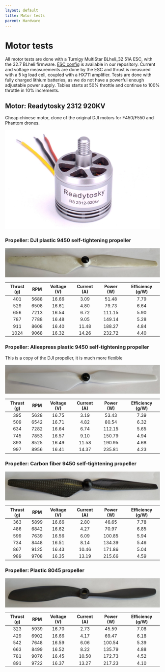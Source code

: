 ```yaml
---
layout: default
title: Motor tests
parent: Hardware
---
```


# Motor tests
All motor tests are done with a Turnigy MultiStar BLheli_32 51A ESC, with the 32.7 BLheli firmware. [ESC config](https://github.com/ctu-mrs/uav_core/blob/master/miscellaneous/blheli32_esc_config/T650/T650_M1.ini) is available in our repository. 
Current and voltage measurements are done by the ESC and thrust is measured with a 5 kg load cell, coupled with a HX711 amplifier.
Tests are done with fully charged lithium batteries, as we do not have a powerful enough adjustable power supply.
Tables starts at 50% throttle and continue to 100% throttle in 10% increments.


## Motor: Readytosky 2312 920KV
Cheap chinese motor, clone of the original DJI motors for F450/F550 and Phantom drones.

[![](fig/motor_tests/2312_920KV_readytosky.jpg "Readytosky 2312 920KV motor")](fig/motor_tests/2312_920KV_readytosky.jpg)

### Propeller: DJI plastic 9450 self-tightening propeller

[![](fig/motor_tests/9450DJI.jpg "DJI 9450 propeller")](fig/motor_tests/9450DJI.jpg)

| Thrust (g) | RPM   | Voltage (V) | Current (A) | Power (W) | Efficiency (g/W) |
| :---:      | :---: | :---:       | :---:       | :---:     | :---:            |
| 401        | 5688  | 16.66       | 3.09        | 51.48     | 7.79             |
| 529        | 6508  | 16.61       | 4.80        | 79.73     | 6.64             |
| 656        | 7213  | 16.54       | 6.72        | 111.15    | 5.90             |
| 787        | 7788  | 16.48       | 9.05        | 149.14    | 5.28             |
| 911        | 8608  | 16.40       | 11.48       | 188.27    | 4.84             |
| 1024       | 9068  | 16.32       | 14.26       | 232.72    | 4.40             |

### Propeller: Aliexpress plastic 9450 self-tightening propeller
This is a copy of the DJI propeller, it is much more flexible

[![](fig/motor_tests/9450Fake.jpg "Copy of a DJI 9450 propeller")](fig/motor_tests/9450Fake.jpg)

| Thrust (g) | RPM   | Voltage (V) | Current (A) | Power (W) | Efficiency (g/W) |
| :---:      | :---: | :---:       | :---:       | :---:     | :---:            |
| 395        | 5628  | 16.75       | 3.19        | 53.43     | 7.39             |
| 509        | 6542  | 16.71       | 4.82        | 80.54     | 6.32             |
| 634        | 7282  | 16.64       | 6.74        | 112.15    | 5.65             |
| 745        | 7853  | 16.57       | 9.10        | 150.79    | 4.94             |
| 893        | 8525  | 16.49       | 11.58       | 190.95    | 4.68             |
| 997        | 8956  | 16.41       | 14.37       | 235.81    | 4.23             |

### Propeller: Carbon fiber 9450 self-tightening propeller

[![](fig/motor_tests/9450CF.jpg "Carbon fiber 9450 propeller")](fig/motor_tests/9450CF.jpg)

| Thrust (g) | RPM   | Voltage (V) | Current (A) | Power (W) | Efficiency (g/W) |
| :---:      | :---: | :---:       | :---:       | :---:     | :---:            |
| 363        | 5899  | 16.66       | 2.80        | 46.65     | 7.78             |
| 486        | 6842  | 16.62       | 4.27        | 70.97     | 6.85             |
| 599        | 7639  | 16.56       | 6.09        | 100.85    | 5.94             |
| 734        | 8448  | 16.51       | 8.14        | 134.39    | 5.46             |
| 867        | 9125  | 16.43       | 10.46       | 171.86    | 5.04             |
| 989        | 9708  | 16.35       | 13.19       | 215.66    | 4.59             |

### Propeller: Plastic 8045 propeller

[![](fig/motor_tests/8045VIO.jpg "8045 plastic propeller")](fig/motor_tests/8045VIO.jpg)

| Thrust (g) | RPM   | Voltage (V) | Current (A) | Power (W) | Efficiency (g/W) |
| :---:      | :---: | :---:       | :---:       | :---:     | :---:            |
| 323        | 5939  | 16.70       | 2.73        | 45.59     | 7.08             |
| 429        | 6902  | 16.66       | 4.17        | 69.47     | 6.18             |
| 542        | 7648  | 16.59       | 6.06        | 100.54    | 5.39             |
| 663        | 8499  | 16.52       | 8.22        | 135.79    | 4.88             |
| 781        | 9076  | 16.45       | 10.50       | 172.73    | 4.52             |
| 891        | 9722  | 16.37       | 13.27       | 217.23    | 4.10             |


